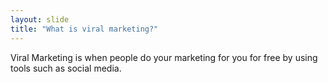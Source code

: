 ```yaml
---
layout: slide
title: "What is viral marketing?"
---
```

Viral Marketing is when people do your marketing for you for free by using tools such as social media. 
